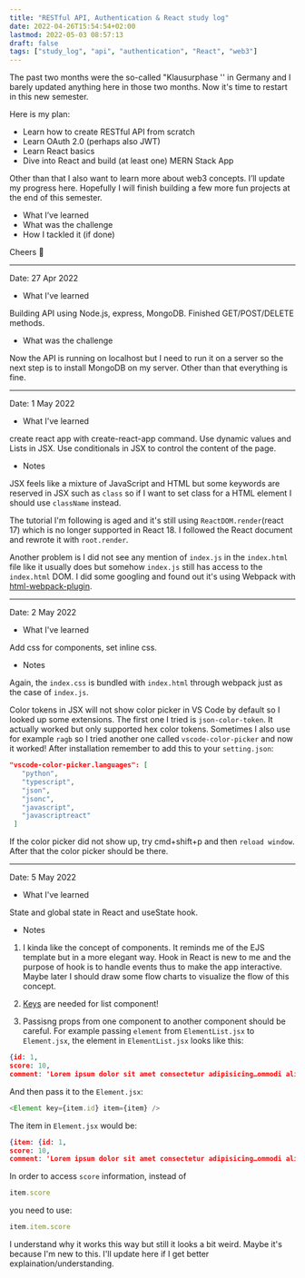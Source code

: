 ```yaml
---
title: "RESTful API, Authentication & React study log"
date: 2022-04-26T15:54:54+02:00
lastmod: 2022-05-03 08:57:13
draft: false
tags: ["study_log", "api", "authentication", "React", "web3"]
---
```


The past two months were the so-called "Klausurphase '' in Germany and I barely updated anything here in those two months. Now it's time to restart in this new semester.

Here is my plan:

- Learn how to create RESTful API from scratch
- Learn OAuth 2.0 (perhaps also JWT)
- Learn React basics
- Dive into React and build (at least one) MERN Stack App

Other than that I also want to learn more about web3 concepts. I’ll update my progress here. Hopefully I will finish building a few more fun projects at the end of this semester.

- What I’ve learned
- What was the challenge
- How I tackled it (if done)

Cheers 🍻

---

Date: 27 Apr 2022

- What I've learned

Building API using Node.js, express, MongoDB. Finished GET/POST/DELETE methods.

- What was the challenge

Now the API is running on localhost but I need to run it on a server so the next step is to install MongoDB on my server. Other than that everything is fine.

---

Date: 1 May 2022

- What I've learned

create react app with create-react-app command. Use dynamic values and Lists in JSX. Use conditionals in JSX to control the content of the page.

- Notes

JSX feels like a mixture of JavaScript and HTML but some keywords are reserved in JSX such as `class` so if I want to set class for a HTML element I should use `className` instead.

The tutorial I'm following is aged and it's still using `ReactDOM.render`(react 17) which is no longer supported in React 18. I followed the React document and rewrote it with `root.render`.

Another problem is I did not see any mention of `index.js` in the `index.html` file like it usually does but somehow `index.js` still has access to the `index.html` DOM. I did some googling and found out it's using Webpack with [html-webpack-plugin](https://www.npmjs.com/package/html-webpack-plugin).

---

Date: 2 May 2022

- What I've learned

Add css for components, set inline css.

- Notes

Again, the `index.css` is bundled with `index.html` through webpack just as the case of `index.js`.

Color tokens in JSX will not show color picker in VS Code by default so I looked up some extensions. The first one I tried is `json-color-token`. It actually worked but only supported hex color tokens. Sometimes I also use for example `ragb` so I tried another one called `vscode-color-picker` and now it worked! After installation remember to add this to your `setting.json`:

```json
"vscode-color-picker.languages": [
   "python",
   "typescript",
   "json",
   "jsonc",
   "javascript",
   "javascriptreact"
 ]
```

If the color picker did not show up, try cmd+shift+p and then `reload window`. After that the color picker should be there.

---

Date: 5 May 2022

- What I've learned

State and global state in React and useState hook.

- Notes

1. I kinda like the concept of components. It reminds me of the EJS template but in a more elegant way. Hook in React is new to me and the purpose of hook is to handle events thus to make the app interactive. Maybe later I should draw some flow charts to visualize the flow of this concept.

2. [Keys](https://reactjs.org/docs/lists-and-keys.html#keys) are needed for list component!

3. Passisng props from one component to another component should be careful. For example passing `element` from `ElementList.jsx` to `Element.jsx`, the element in `ElementList.jsx` looks like this:

```json
{id: 1, 
score: 10, 
comment: 'Lorem ipsum dolor sit amet consectetur adipisicing…ommodi alias voluptatem est voluptatum ipsa quae.'}
```

And then pass it to the `Element.jsx`:

```javascript
<Element key={item.id} item={item} />
```

The item in `Element.jsx` would be:

```json
{item: {id: 1, 
score: 10, 
comment: 'Lorem ipsum dolor sit amet consectetur adipisicing…ommodi alias voluptatem est voluptatum ipsa quae.'}}
```

In order to access `score` information, instead of 

```javascript
item.score
```

 you need to use:

```javascript
item.item.score
```

I understand why it works this way but still it looks a bit weird. Maybe it's because I'm new to this. I'll update here if I get better explaination/understanding.
